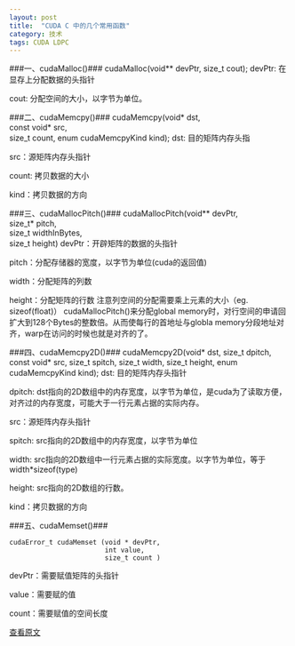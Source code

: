 ```yaml
---
layout: post
title:  "CUDA C 中的几个常用函数"
category: 技术
tags: CUDA LDPC
---
```


###一、cudaMalloc()###
    cudaMalloc(void** devPtr,  size_t cout);
devPtr: 在显存上分配数据的头指针

cout: 分配空间的大小，以字节为单位。
   
###二、cudaMemcpy()###
    cudaMemcpy(void* dst,  
               const void* src,  
               size_t count, 
               enum cudaMemcpyKind kind);
dst: 目的矩阵内存头指

src：源矩阵内存头指针

count: 拷贝数据的大小

kind：拷贝数据的方向
   
###三、cudaMallocPitch()###
    cudaMallocPitch(void** devPtr,  
                size_t* pitch,  
                size_t widthInBytes,  
                size_t height)
devPtr：开辟矩阵的数据的头指针

pitch：分配存储器的宽度，以字节为单位(cuda的返回值)

width：分配矩阵的列数

height：分配矩阵的行数
注意列空间的分配需要乘上元素的大小（eg. sizeof(float)）
cudaMallocPitch()来分配global memory时，对行空间的申请回扩大到128个Bytes的整数倍。从而使每行的首地址与globla memory分段地址对齐，warp在访问的时候也就是对齐的了。

###四、cudaMemcpy2D()###
    cudaMemcpy2D(void* dst,
                    size_t dpitch,
                    const void* src,
                    size_t spitch,
                    size_t width,
                    size_t height,
                    enum cudaMemcpyKind kind);
dst: 目的矩阵内存头指针

dpitch: dst指向的2D数组中的内存宽度，以字节为单位，是cuda为了读取方便，对齐过的内存宽度，可能大于一行元素占据的实际内存。

src：源矩阵内存头指针

spitch: src指向的2D数组中的内存宽度，以字节为单位

width: src指向的2D数组中一行元素占据的实际宽度。以字节为单位，等于
width*sizeof(type)

height: src指向的2D数组的行数。

kind：拷贝数据的方向

###五、cudaMemset()###

    cudaError_t cudaMemset (void * devPtr, 
                            int value, 
                            size_t count )
                            
devPtr：需要赋值矩阵的头指针

value：需要赋的值

count：需要赋值的空间长度

[查看原文](http://blog.sina.com.cn/s/blog_82a790120101ka1d.html)